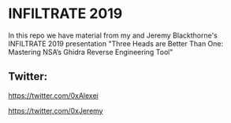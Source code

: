 # INFILTRATE 2019

In this repo we have material from my and Jeremy Blackthorne's INFILTRATE 2019 presentation "Three Heads are Better Than One: Mastering NSA’s Ghidra Reverse Engineering Tool"

## Twitter: 
https://twitter.com/0xAlexei

https://twitter.com/0xJeremy
